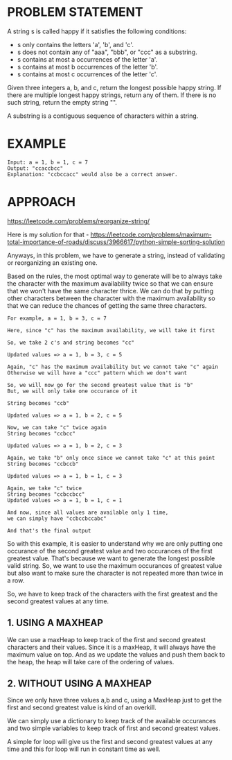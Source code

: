 # PROBLEM STATEMENT

A string s is called happy if it satisfies the following conditions:

- s only contains the letters 'a', 'b', and 'c'.
- s does not contain any of "aaa", "bbb", or "ccc" as a substring.
- s contains at most a occurrences of the letter 'a'.
- s contains at most b occurrences of the letter 'b'.
- s contains at most c occurrences of the letter 'c'.
  
Given three integers a, b, and c, return the longest possible happy string. If there are multiple longest happy strings, return any of them. If there is no such string, return the empty string "".

A substring is a contiguous sequence of characters within a string.

# EXAMPLE

    Input: a = 1, b = 1, c = 7
    Output: "ccaccbcc"
    Explanation: "ccbccacc" would also be a correct answer.

# APPROACH

https://leetcode.com/problems/reorganize-string/

Here is my solution for that - https://leetcode.com/problems/maximum-total-importance-of-roads/discuss/3966617/python-simple-sorting-solution


Anyways, in this problem, we have to generate a string, instead of validating or reorganizing an existing one.

Based on the rules, the most optimal way to generate will be to always take the character with the maximum availability twice so that we can ensure that we won't have the same character thrice. We can do that by putting other characters between the character with the maximum availability so that we can reduce the chances of getting the same three characters.

	For example, a = 1, b = 3, c = 7
	
	Here, since "c" has the maximum availability, we will take it first
	
	So, we take 2 c's and string becomes "cc"
	
	Updated values => a = 1, b = 3, c = 5
	
	Again, "c" has the maximum availability but we cannot take "c" again
	Otherwise we will have a "ccc" pattern which we don't want
	
	So, we will now go for the second greatest value that is "b"
	But, we will only take one occurance of it 
	
	String becomes "ccb"
	
	Updated values => a = 1, b = 2, c = 5
	
	Now, we can take "c" twice again
	String becomes "ccbcc"
	
	Updated values => a = 1, b = 2, c = 3
	
	Again, we take "b" only once since we cannot take "c" at this point
	String becomes "ccbccb"
	
	Updated values => a = 1, b = 1, c = 3
	
	Again, we take "c" twice
	String becomes "ccbccbcc"
	Updated values => a = 1, b = 1, c = 1
	
	And now, since all values are available only 1 time,
	we can simply have "ccbccbccabc"
	
	And that's the final output
	
So with this example, it is easier to understand why we are only putting one occurance of the second greatest value and two occurances of the first greatest value. That's because we want to generate the longest possible valid string. So, we want to use the maximum occurances of greatest value but also want to make sure the character is not repeated more than twice in a row.

So, we have to keep track of the characters with the first greatest and the second greatest values at any time.

## **1. USING A MAXHEAP**

We can use a maxHeap to keep track of the first and second greatest characters and their values. Since it is a maxHeap, it will always have the maximum value on top. And as we update the values and push them back to the heap, the heap will take care of the ordering of values.

## **2. WITHOUT USING A MAXHEAP**
Since we only have three values a,b and c, using a MaxHeap just to get the first and second greatest value is kind of an overkill.

We can simply use a dictionary to keep track of the available occurances and two simple variables to keep track of first and second greatest values.

A simple for loop will give us the first and second greatest values at any time and this for loop will run in constant time as well.
